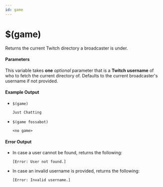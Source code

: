 ```yaml
---
id: game
---
```


# $(game)

Returns the current Twitch directory a broadcaster is under.

#### Parameters

This variable takes **one** *optional* parameter that is a **Twitch username** of who to fetch the current directory of. Defaults to the current broadcaster's username if not provided.

#### Example Output

* `$(game)`

    ```
    Just Chatting
    ```

* `$(game fossabot)`

    ```
    <no game>
    ```

#### Error Output

* In case a user cannot be found, returns the following:

    ```
    [Error: User not found.]
    ```

* In case an invalid username is provided, returns the following:

    ```
    [Error: Invalid username.] 
    ```
